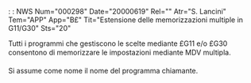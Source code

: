  :  : NWS Num="000298" Date="20000619" Rel="" Atr="S. Lancini" Tem="APP" App="B£" Tit="Estensione delle memorizzazioni multiple in G11/G30" Sts="20"

Tutti i programmi che gestiscono le scelte mediante £G11 e/o £G30 consentono di memorizzare le impostazioni mediante MDV multipla.

Si assume come nome il nome del programma chiamante.



